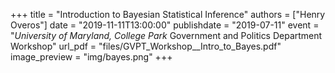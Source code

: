 +++
title = "Introduction to Bayesian Statistical Inference"
authors = ["Henry Overos"]
date = "2019-11-11T13:00:00"
publishdate = "2019-07-11"
event = "*University of Maryland, College Park* Government and Politics Department Workshop"
url_pdf = "files/GVPT_Workshop__Intro_to_Bayes.pdf"
image_preview = "img/bayes.png"
+++
